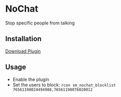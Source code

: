 # NoChat

Stop specific people from talking 

## Installation

[Download Plugin](https://github.com/spiretf/nochat/raw/main/plugin/nochat.smx)

## Usage

- Enable the plugin
- Set the users to block: `rcon sm_nochat_blocklist 76561198024494988,76561198076020012`
